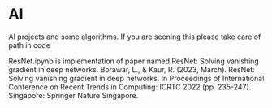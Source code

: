 # AI
AI projects and some algorithms. If you are seening this please take care of path in code


ResNet.ipynb is implementation of paper named ResNet: Solving vanishing gradient in deep networks.
Borawar, L., & Kaur, R. (2023, March). ResNet: Solving vanishing gradient in deep networks. In Proceedings of International Conference on Recent Trends in Computing: ICRTC 2022 (pp. 235-247). Singapore: Springer Nature Singapore.

